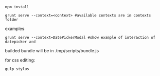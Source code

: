 

	npm install

	grunt serve --context=<context> #available contexts are in contexts folder 

examples

	grunt serve --context=DatePickerModal #show example of interaction of datepicker and 


builded bundle will be in .tmp/scripts/bundle.js


for css editing:

	gulp stylus